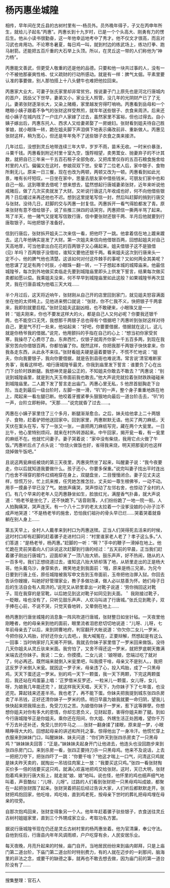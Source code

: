 # 杨丙惠坐城隍

相传，早年间在灵丘县的古树村里有一-杨员外。员外晚年得子，子又在丙申年所生，就给儿子起名“丙惠”。丙惠长到十九岁时，已是一个个头高大、刚勇有力的愣后生。他从小读书很勤奋，这一年他幸运地考中了秀才。他不仅文才很高，而且对习武也肯用功。不论寒冬暑夏，每日鸡一叫，就到村边的练武场上，练功打拳、跑马射箭。还能把五百斤重的大石举上头顶。所以，在灵丘这一带的人们称他为“神力杨”。

丙惠能文善武，但更受人敬重的还是他的品德。只要和他一块共过事的人，没有一个不被他那豪爽性格、仗义疏财的行动所感动。就是有一样：脾气太倔。平素里要认准的事要做，别人那怕搭上十八头健牛也难把他拉回来。

丙惠家大业大，可妻子张氏家里却非常贫穷。按说妻子门上原先也是河北行唐城内的首户，因岳父下世早，妻弟又小，家业无人照管，没几年的光阴财产已了了无儿。妻弟张财逐渐长大，又染上赌瘾，家里越发穷得叮哨响。丙惠看到岳母和一个瞎眼小姨子跟着不争气的张财这样受熬煎，就年年送些银子、衣食来周济。后来还给小姨子在城内找了一户庄户人家嫁了过去，虽然家里不富裕，但也过得去。自小姨子嫁出后，丙惠东托人、西求人又给妻弟娶了一房媳妇。张财看到姐夫待自己胜爹娘，就小眼珠一转，跪在姐夫脚下声泪俱下地表示痛改前非、重新做人。丙惠见张财这样，稍为宽心，但还是年年免不了送些银子衣食之类来接济。

几年过后，没想到灵丘地带连续三年大早，岁岁不雨，苗禾无收。一时米价暴涨，斗粟千钱。丙惠看到附近村里十室九空，饿殍相望，卖男鬻女、抛妻弃子的不计其数，就把自已三年来一千五百石租子全部免收，又把库里仅存的五百石粮食施舍给村里的人们。偏偏又在这时，参娘双双下世。安辈了二位老人后，家中银子、食物所剩无儿。原来一日三餐，现在也改为两顿，两顿又改为一顿。丙惠看到如此光景，唯有长吁短叹。一日坐在家中，思量去朋友家中借些钱米，可朋友们家中也和自己一般。这到哪里去借呢？想来想去，猛然想起行唐城妻弟张财，近年来听说他戒赌后，做了几次买卖就发了大财。又听说行唐这几年收成也好，何不向他借些银两？日后缓过来再还他也不迟。想到这里提笔写信一封，然后叫赶脚的捎到行唐交与张财。没待几日，赶脚的交与丙惠一封复信。丙惠拆开一看气得脸都发了青。原来张财有意不借给银子，说了些推三抹四的话哭穷。丙惠把信一撕两半骂了起来。骂了半天，他一赌气又提笔写信致行唐，信中要张财还银千两、半月后他就要到行唐取银子，叫他把银子准备好。

信到行唐后，张财拆开姐夫二次来信一看，把他吓了一跳。他拿着信在地上踱来踱去。这几年他确实是发了大财。第一次姐夫来信向他借银百两，回想起姐夫对自己天高地厚，可当他拿出白花花的百两银子又心痛起来。姐夫借银子这不是狼借 (见) 羊吗？百两银子没借给，谁知又要他还银千两。看来姐夫这次到行唐来头一定不小，他的脾气他也清楚。这该如何对付这件棘手的事呢？又如何两全其美呢？他思谋了足足有两个时辰，小眼珠一翻一转，一下子想起本城的城障庙来。他最信城隍爷，每次到外地做买卖临走先要到城隍庙里即头上供发下誓言，结果每次做买卖都如愿以偿。我乘姐夫没来，何不早早到城隍庙里如此这般？如果城隍爷再次显灵，我在行唐县城为他唱三天大戏……

半个月过后，这天将近响午，张财刚从自己开的店里回到家门，就见姐夫怒容满面坐在他的太师椅上。见他进来劈口就说：“张财，你不仁我不义，快把银子千两拿来，我即刻就要启程。”张财见姐夫这副凶相，也不敢硬来，小眼珠又是一一转：“姐夫刚来，你也不要发这样大的火，都是自己人又何必呢？你要我还银千两，也不能空口无凭，我想那千两银子总也得有个借据吧？丙惠听到张财这样对待自己，更是气不打一处来，他站起来：“好吧，你要要借据，借据就在这儿，这儿就是你杨爷我的借据。”说完，他用颤抖的手指在自己的心上：“想当初你家受贫寒，我操尽了心费尽了血，东奔西忙，仅银子就周齐你家一千五百多两，到现在我家穷苦向你借银百两，你都怕骗了你。既然这样，你把我那千两银子快快拿来，你我各走东西，从此永不来往。”张财看姐夫硬是逼着要银子，不慌不忙地说：“姐夫，你向我要银子，我向你要借据，就是告到县衙也难说清。常言说‘清官难断家务事’，我看这样吧，咱行唐城隍爷最灵，你我到庙里发下誓言：谁要负了心在出门下台阶时跌断腿。我想神灵是最公正的，不知姐夫你敢去不敢去？”丙惠说：“别说到城隍庙里，就是到九天玉帝面前我也敢去。”他大声说完就拉着张财跌跌碰碰来到城隍庙里。二人跪下发了誓言走出庙门。丙惠心里无私，S 他昂首挺胸走下台阶。当走到最后一级台阶时，左脚一挫一滑，“叭”的一声，整个身子重重地跌在地上，爬起来一看左腿已断。他咬着牙握紧拳头狠狠地向最后一道台阶击去，“叭”的一声，台阶立即粉碎。“天那……”说完就昏了过去……。

丙惠在小姨子家里住了三个多月，断腿渐渐愈合。之后，妹夫给他拿上二十两银子、食物，赶着驴把他送回家中。回到家里，丙惠默默无语。他买了两刀麻纸，天天伏在案头在写，写了一张又一张，一直把两刀麻纸写完，藏在两个大瓮里。一日比午，他心里特别烦闷，就来在村外转游起来。中午回家，揭开瓮一看，有一瓮里的麻纸不在。他就忙问妻子。妻子哭着说：“家中没有柴烧，我用它点火做了午饭。”丙惠听后点了点头说：“你烧火做饭也好，省得我来烧，明天把那瓮的也这样烧掉做午饭吧。”

且说这两瓮麻纸被烧的第三天夜里，丙惠突然坐了起来，叫醒妻子说：“我今夜要走，你以后就知道我要做什么。孩子还小，你要多保重。”说完叫妻子找出平时连出门也舍不得穿的那件红绸袍穿在身上，双腿盘坐，二目慢慢闭合。妻子见丈夫这样，惊慌万分，忙上炕来推，任凭她怎推怎拉，丈夫如一尊生根佛爷，一动不动。用手一摸鼻子早已没了气。她放声痛哭，哭声惊动了左邻右舍，也惊动了全村的人们。有几个早来的老年人见丙惠静坐如生，脸放红光，满屋香气扑鼻，就大声说道：“杨老爷是坐化了，还不快跪下。”话音刚落，人们纷纷跪了一地一院一街。人人拍胸痛哭，哭声连天。有一个八十二岁的老太太拉着一个没爹没娘的小孙子泣不成声地哭道：“不是杨老爷的施舍，恐怕我们祖孙的骨头早已烂……哭着哭着就昏躺在别人身上……

第五天早上，全村人人戴孝来到村口为丙惠送殡。正当人们哭得死去活来的时候，这时村口却有赶脚的赶着骡子走进村口问：“村里谁家老人老了？孝子这么多。”人们答道：“是杨老爷，杨丙惠。”赶脚的一听：“啊？”手中的鞭子一滑掉在地上。他忙跪在灵前哭着向人们诉说这次赶脚到行唐的经过：“五天前的早晨，正当我们赶着骡子刚出行唐城门，迎面却来了一顶八抬大轿。鼓乐声声，好不热闹，随从的人一百多号。我们正想绕道过去，谁知这八抬大轿却落了地，从轿里走出的正是杨大哥。他头戴乌沙，身穿紫衣，微笑地走到我面前：‘哦，原来是杨三兄弟，为兄今日要到行唐上任，原任城隍被我写申文告到玉帝面前，玉帝把他治罪入狱。你回去告诉你嫂嫂，叫她好好管理家业，教子多做功课，做人必以慈善为怀。她们母子日后的生活自会有人周济的。’说完又从轿里拿出一对靴子说道：‘劳你捎回这对靴子。现在我穿的是官靴，以后她见到这对靴子如同见到夫面。＇ 我刚接过靴子，一眨眼，啥也没有了，只听见鼓乐声声、人欢马叫进了行唐城。”张氏见到靴子，双手捧在心前，不说不哭，只觉天昏地转，又晕倒在地上……

杨丙惠到行唐坐城隆的消息象一阵风吹道行唐城，张财整日如坐针毡。一天夜里他刚睡者，他的母亲来到他的面前，眼里流者泪悲悲切切地说道：“儿呀、儿呀，七年前母亲去了以后，来到阴曹地府，判官翻开大帐说道：‘你欠你二女儿一罗米，今把你投入鸡胎，好好还你女儿去吧。，我大喊冤在，正要辩解，然想起是有这么一回事：当时响家好几天揭不开锅，我就去你妹子家里借了一罗米回来做饭。没待几天你姐夫从灵丘驮来米面。我穷怕了，又舍不得还这一罗米，就把罗底朝天撒满米端去还你妹子。我说：二女，你摸摸。二女儿说：‘娘呀娘，您端过吃了就对了，何必再还。既然端来就倒入米瓮里吧，叫我摸干啥，母亲又不是别人。，我把这反罗子米倒入米瓮。就因这一罗子米，母亲违了心，投入鸡胎，成了一只黑母鸡，天天下蛋还这一罗米。别的鸡一天下一颗蛋，我一天下两颗，下完这两颗蛋后，我还站在鸡蛋篓上唱：‘正罗借米反罗还，一粒米儿一颗蛋，女儿呀，女儿呀，为娘我几年能还完？，就这样我天天唱，天天下，为你妹子下了七年蛋，也没还完。算起钱来还差半吊。我也老了，再不能下蛋。你妹夫把我提到城东张四杀房卖了半吊钱，正好还清你妹子一罗米的债。明日早晨为娘我就要一命归阴，望我儿快快起来把我赎出去，免受刀刃之苦。为娘借你妹子一罗米，惹下这等罪孽。你想想你姐夫对你有多大的恩情，你却忘恩负义，见财起意，害得你姐夫断了腿。到如今行唐城隍爷正是你姐夫。乘你还在阳间，你大姐、外甥生活正处困难，望你千万千万去补还补还，免受儿世的牛马之……张财一翻身揉了揉眼，原来是一梦，小眼睛睁得大大的。回想起母亲的讲述和所托之事，惊得他出了一身冷汗。他慌忙穿上衣服来到妹妹门口，叫醒妹妹、妹夫问道：“你们昨天到张四杀房卖了一只黑母鸡？”妹妹妹夫回答：“正是。”妹妹妹夫起身开门让他进去，他连头也没回跑步来到张四杀房门口。来到杀房一看，张四正要持刀杀一只黑母鸡。他来不及说话，上去一把把刀夺下，把张四吓了一跳：“你要千啥？”他这才喘上一口气，问清这只鸡就是妹夫昨天卖的，就掏出一吊钱往肉案上一放：“我要买这只鸡。”张四一看张财掏买价多一倍的钱要买这只鸡，就满心欢喜地把鸡交给张财。这时，天已大明，张财抱着鸡来到行唐大街上，就走就“娘、娘”地叫。说也怪，他怀里的鸡也细声细气地叫着，声音酷似：“儿呀、儿呀”。过路的人们看到张财把一只黑母鸡叫成娘，都聚在一起把张财围了起来。张财哭着把前后经过告诉大家，人们听后都默默走开。张财把鸡抱回家，他吃啥，鸡吃啥，直到鸡老死，按母亲下世时的葬礼把母鸡埋在母亲的坟旁。

自那次抱鸡回来，张财变得象另一个人。他年年赶着骡子驮些银子，衣食送往灵丘古树村姐姐家里，直到三个外甥成家立业，考取功名方罢。

据说行唐城隍爷现在仍还是灵丘古树村里的杨丙惠坐着。他为官清廉，奉公守法。自他到任后，行唐县内年年风调雨顺，户户吃穿有余，人民安居乐业。

每天夜晚，月亮升起来的时候，庙门自开。当地居民纷纷来到庙内邮拜，只是上庙门第二道台阶，下庙门第二道台阶时特别费力，有的人就在迈步的一刹那间，脑海里的非法之念，或要干的缺德之事，就再也不敢去想去做，因为庙门前的第一道台阶没有了……

---

搜集整理：官石人